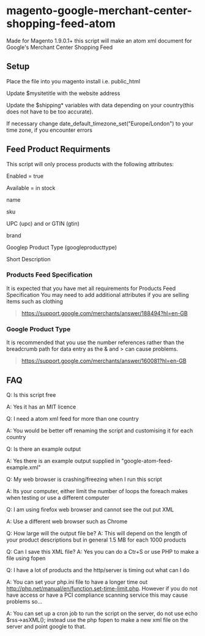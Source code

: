 # magento-google-merchant-center-shopping-feed-atom
Made for Magento 1.9.0.1+ this script will make an atom xml document for Google's Merchant Center Shopping Feed

## Setup

Place the file into you magento install i.e. public_html

Update $mysitetitle with the website address

Update the $shipping* variables with data depending on your country(this does not have to be too accurate).

If necessary change date_default_timezone_set("Europe/London") to your time zone, if you encounter errors

## Feed Product Requirments

This script will only process products with the following attributes:

Enabled = true

Available = in stock

name

sku

UPC (upc) and or GTIN (gtin)

brand

Googlep Product Type (googleproducttype)

Short Description 


### Products Feed Specification
It is expected that you have met all requirements for Products Feed Specification You may need to add additional attributes if you are selling items such as clothing
>https://support.google.com/merchants/answer/188494?hl=en-GB 

### Google Product Type
It is recommended that you use the number references rather than the breadcrumb path for data entry as the & and > can cause problems.
>https://support.google.com/merchants/answer/160081?hl=en-GB


## FAQ

Q: Is this script free

A: Yes it has an MIT licence




Q: I need a atom xml feed for more than one country

A: You would be better off renaming the script and customising it for each country




Q: Is there an example output

A: Yes there is an example output supplied in "google-atom-feed-example.xml"




Q: My web browser is crashing/freezing when I run this script

A: Its your computer, either limit the number of loops the foreach makes when testing or use a different computer




Q: I am using firefox web browser and cannot see the out put XML

A: Use a different web browser such as Chrome



Q: How large will the output file be?
A: This will depend on the length of your product descriptions but in general 1.5 MB for each 1000 products




Q: Can I save this XML file?
A: Yes you can do a Ctr+S or use PHP to make a file using fopen




Q: I have a lot of products and the http/server is timing out what can I do

A: You can set your php.ini file to have a longer time out http://php.net/manual/en/function.set-time-limit.php. However if you do not have access or have a PCI compliance scanning service this may cause problems so...

A: You can set up a cron job to run the script on the server, do not use echo $rss->asXML(); instead use the php fopen to make a new xml file on the server and point google to that.

